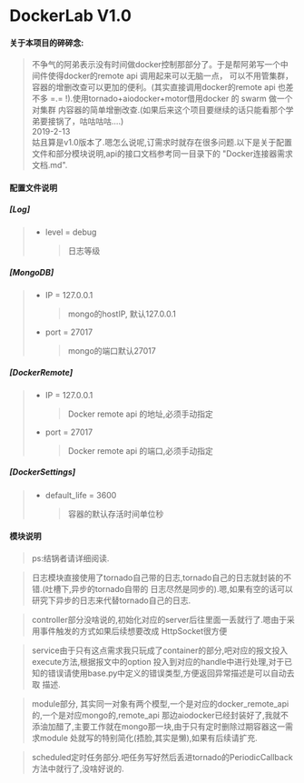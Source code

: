 # DockerLab V1.0

#### 关于本项目的碎碎念:
>不争气的阿弟表示没有时间做docker控制那部分了。于是帮阿弟写一个中间件使得docker的remote api 调用起来可以无脑一点，
可以不用管集群，容器的增删改查可以更加的便利。(其实直接调用docker的remote api 也差不多 =.= !).使用tornado+aiodocker+motor借用docker 的 swarm 做一个对集群
内容器的简单增删改查.(如果后来这个项目要继续的话只能看那个学弟要接锅了，咕咕咕咕....)\
2019-2-13\
姑且算是v1.0版本了.嗯怎么说呢,订需求时就存在很多问题.以下是关于配置文件和部分模块说明,api的接口文档参考同一目录下的
"Docker连接器需求文档.md".

#### 配置文件说明

##### [Log]
>
> * level = debug
>   >日志等级

##### [MongoDB]
>
> * IP = 127.0.0.1
>   >mongo的hostIP, 默认127.0.0.1
> * port = 27017
>   >mongo的端口默认27017

##### [DockerRemote]
>
> * IP = 127.0.0.1
>   >Docker remote api 的地址,必须手动指定
> * port = 27017
>   >Docker remote api 的端口,必须手动指定

##### [DockerSettings]
>
> * default_life = 3600
>   > 容器的默认存活时间单位秒


#### 模块说明
> ps:结锅者请详细阅读.

> 日志模块直接使用了tornado自己带的日志,tornado自己的日志就封装的不错.(吐槽下,异步的tornado自带的
日志尽然是同步的).嗯,如果有空的话可以研究下异步的日志来代替tornado自己的日志.

> controller部分没啥说的,初始化对应的server后往里面一丢就行了.嗯由于采用事件触发的方式如果后续想要改成
HttpSocket很方便

> service由于只有这点需求我只玩成了container的部分,吧对应的报文投入execute方法,根据报文中的option
投入到对应的handle中进行处理,对于已知的错误请使用base.py中定义的错误类型,方便返回异常描述是可以自动去取
描述.

> module部分, 其实同一对象有两个模型,一个是对应的docker_remote_api的,一个是对应mongo的,remote_api
那边aiodocker已经封装好了,我就不添油加醋了,主要工作就在mongo那一块,由于只有定时删除过期容器这一需求module
处就写的特别简化(捂脸,其实是懒),如果有后续请扩充.

> scheduled定时任务部分.吧任务写好然后丢进tornado的PeriodicCallback方法中就行了,没啥好说的.

